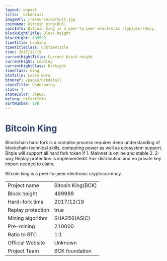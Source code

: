 ```yaml
---
layout: enpost
title:  bckdetail
imageUrl: /resource/default.jpg
coinName: Bitcoin King(BCK)
coinInfo: Bitcoin king is a peer-to-peer electronic cryptocurrency.
blockHightTitle: Block height
blockHight: 499999
timeTitle: Loading
timeTitleClass: bcktimetitle
time: 2017/12/19
currentHightTitle: Current block height
currentHight: Loading
currentHightClass: bckhight
timeClass: king
btnTitle: Learn more
btnHref: /pages/bckdetail
stateTitle: Undergoing
state: 2
stateColor: 3AB69C
belong: btForkInfo
sortNumber: 190
---
```

<h1 style="color: #2F416A">Bitcoin King</h1>
<p class="summarytxt">Blockchain hard fork is a complex process requires deep understanding of blockchain technical skills, computing power as well as ecosystem support. Bitpie will support all hard fork token if 1. Mainnet is online and stable 2. 2-way Replay protection is implemented3. Fair distribution and no private key import needed to claim.
</p>
<p>Bitcoin king is a peer-to-peer electronic cryptocurrency.
</p>
<table class="center">
  <tbody>
    <tr>
        <td class="tablehalf">Project name</td>
        <td class="tablehalf">Bitcoin King(BCK)</td>
    </tr>
    <tr>
        <td>Block height</td>
        <td>499999</td>
    </tr>
    <tr>
        <td>Hard-fork time</td>
        <td>2017/12/19</td>
    </tr>
    <tr>
        <td>Replay protection</td>
        <td>true</td>
    </tr>
    <tr>
        <td>Mining algorithm</td>
        <td>SHA256(ASIC)</td>
    </tr>
    <tr>
        <td>Pre-mining </td>
        <td>210000</td>
    </tr>
    <tr>
        <td>Ratio to BTC</td>
        <td>1:1</td>
    </tr>
    <tr>
        <td>Official Website</td>
        <td>Unknown</td>
    </tr>
    <tr>
        <td>Project Team</td>
        <td>BCK foundation</td>
    </tr>
  </tbody>
</table>